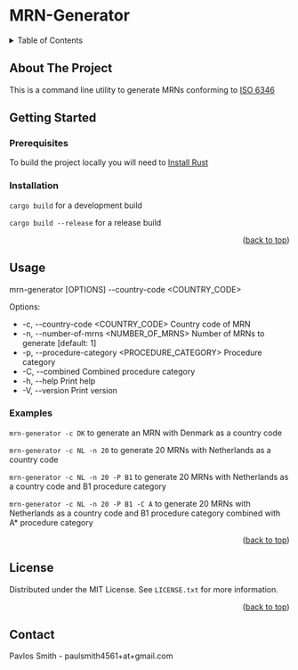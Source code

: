 # MRN-Generator

<!-- TABLE OF CONTENTS -->
<details>
  <summary>Table of Contents</summary>
  <ol>
    <li>
      <a href="#about-the-project">About The Project</a>
    </li>
    <li>
      <a href="#getting-started">Getting Started</a>
      <ul>
        <li><a href="#prerequisites">Prerequisites</a></li>
        <li><a href="#installation">Installation</a></li>
      </ul>
    </li>
    <li><a href="#usage">Usage</a></li>
    <li><a href="#license">License</a></li>
    <li><a href="#contact">Contact</a></li>
  </ol>
</details>

<!-- ABOUT THE PROJECT -->
## About The Project

This is a command line utility to generate MRNs conforming to [ISO 6346](https://en.wikipedia.org/wiki/ISO_6346)

<!-- GETTING STARTED -->
## Getting Started

### Prerequisites

To build the project locally you will need to [Install Rust](https://www.rust-lang.org/tools/install)

### Installation

```cargo build``` for a development build

```cargo build --release``` for a release build

<p align="right">(<a href="#readme-top">back to top</a>)</p>

<!-- USAGE EXAMPLES -->
## Usage

mrn-generator [OPTIONS] --country-code <COUNTRY_CODE>

Options:
- -c, --country-code <COUNTRY_CODE>              Country code of MRN
- -n, --number-of-mrns <NUMBER_OF_MRNS>          Number of MRNs to generate [default: 1]
- -p, --procedure-category <PROCEDURE_CATEGORY>  Procedure category
- -C, --combined <COMBINED>                      Combined procedure category
- -h, --help                                     Print help
- -V, --version                                  Print version
  
### Examples
```mrn-generator -c DK``` to generate an MRN with Denmark as a country code

```mrn-generator -c NL -n 20``` to generate 20 MRNs with Netherlands as a country code

```mrn-generator -c NL -n 20 -P B1``` to generate 20 MRNs with Netherlands as a country code
and B1 procedure category

```mrn-generator -c NL -n 20 -P B1 -C A``` to generate 20 MRNs with Netherlands as a country code
and B1 procedure category combined with A* procedure category

<p align="right">(<a href="#readme-top">back to top</a>)</p>

<!-- LICENSE -->
## License

Distributed under the MIT License. See `LICENSE.txt` for more information.

<p align="right">(<a href="#readme-top">back to top</a>)</p>

<!-- CONTACT -->
## Contact

Pavlos Smith - paulsmith4561+at+gmail.com
